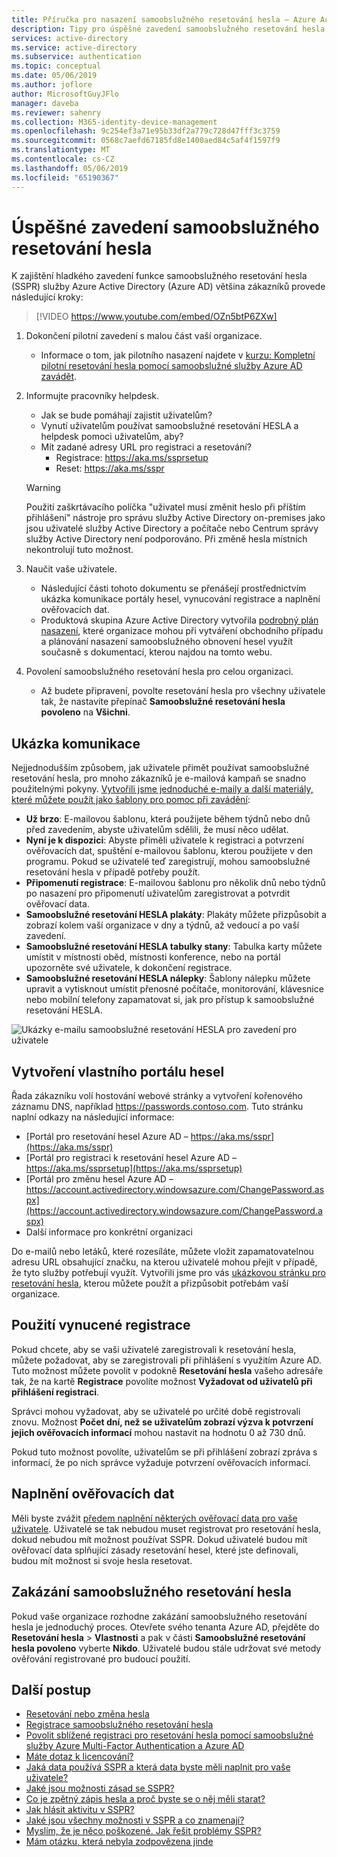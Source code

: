 ```yaml
---
title: Příručka pro nasazení samoobslužného resetování hesla – Azure Active Directory
description: Tipy pro úspěšné zavedení samoobslužného resetování hesla Azure AD
services: active-directory
ms.service: active-directory
ms.subservice: authentication
ms.topic: conceptual
ms.date: 05/06/2019
ms.author: joflore
author: MicrosoftGuyJFlo
manager: daveba
ms.reviewer: sahenry
ms.collection: M365-identity-device-management
ms.openlocfilehash: 9c254ef3a71e95b33df2a779c728d47fff3c3759
ms.sourcegitcommit: 0568c7aefd67185fd8e1400aed84c5af4f1597f9
ms.translationtype: MT
ms.contentlocale: cs-CZ
ms.lasthandoff: 05/06/2019
ms.locfileid: "65190367"
---
```

# <a name="how-to-successfully-roll-out-self-service-password-reset"></a>Úspěšné zavedení samoobslužného resetování hesla

K zajištění hladkého zavedení funkce samoobslužného resetování hesla (SSPR) služby Azure Active Directory (Azure AD) většina zákazníků provede následující kroky:

> [!VIDEO https://www.youtube.com/embed/OZn5btP6ZXw]

1. Dokončení pilotní zavedení s malou část vaší organizace.
   * Informace o tom, jak pilotního nasazení najdete v [kurzu: Kompletní pilotní resetování hesla pomocí samoobslužné služby Azure AD zavádět](tutorial-sspr-pilot.md).
1. Informujte pracovníky helpdesk.
   * Jak se bude pomáhají zajistit uživatelům?
   * Vynutí uživatelům používat samoobslužné resetování HESLA a helpdesk pomoci uživatelům, aby?
   * Mít zadané adresy URL pro registraci a resetování?
      * Registrace:  https://aka.ms/ssprsetup
      * Reset: https://aka.ms/sspr

   > [!WARNING]
   > Použití zaškrtávacího políčka "uživatel musí změnit heslo při příštím přihlášení" nástroje pro správu služby Active Directory on-premises jako jsou uživatelé služby Active Directory a počítače nebo Centrum správy služby Active Directory není podporováno. Při změně hesla místních nekontrolují tuto možnost. 

1. Naučit vaše uživatele.
   * Následující části tohoto dokumentu se přenášejí prostřednictvím ukázka komunikace portály hesel, vynucování registrace a naplnění ověřovacích dat.
   * Produktová skupina Azure Active Directory vytvořila [podrobný plán nasazení](https://aka.ms/SSPRDeploymentPlan), které organizace mohou při vytváření obchodního případu a plánování nasazení samoobslužného obnovení hesel využít současně s dokumentací, kterou najdou na tomto webu.
1. Povolení samoobslužného resetování hesla pro celou organizaci.
   * Až budete připravení, povolte resetování hesla pro všechny uživatele tak, že nastavíte přepínač **Samoobslužné resetování hesla povoleno** na **Všichni**.

## <a name="sample-communication"></a>Ukázka komunikace

Nejjednodušším způsobem, jak uživatele přimět používat samoobslužné resetování hesla, pro mnoho zákazníků je e-mailová kampaň se snadno použitelnými pokyny. [Vytvořili jsme jednoduché e-maily a další materiály, které můžete použít jako šablony pro pomoc při zavádění](https://www.microsoft.com/download/details.aspx?id=56768):

* **Už brzo**: E-mailovou šablonu, která použijete během týdnů nebo dnů před zavedením, abyste uživatelům sdělili, že musí něco udělat.
* **Nyní je k dispozici**: Abyste přiměli uživatele k registraci a potvrzení ověřovacích dat, spuštění e-mailovou šablonu, kterou použijete v den programu. Pokud se uživatelé teď zaregistrují, mohou samoobslužné resetování hesla v případě potřeby použít.
* **Připomenutí registrace**: E-mailovou šablonu pro několik dnů nebo týdnů po nasazení pro připomenutí uživatelům zaregistrovat a potvrdit ověřovací data.
* **Samoobslužné resetování HESLA plakáty**: Plakáty můžete přizpůsobit a zobrazí kolem vaší organizace v dny a týdnů, až vedoucí a po vaší zavedení.
* **Samoobslužné resetování HESLA tabulky stany**: Tabulka karty můžete umístit v místnosti oběd, místnosti konference, nebo na portál upozorněte své uživatele, k dokončení registrace.
* **Samoobslužné resetování HESLA nálepky**: Šablony nálepku můžete upravit a vytisknout umístit přenosné počítače, monitorování, klávesnice nebo mobilní telefony zapamatovat si, jak pro přístup k samoobslužné resetování HESLA.

![Ukázky e-mailu samoobslužné resetování HESLA pro zavedení pro uživatele][Email]

## <a name="create-your-own-password-portal"></a>Vytvoření vlastního portálu hesel

Řada zákazníku volí hostování webové stránky a vytvoření kořenového záznamu DNS, například https://passwords.contoso.com. Tuto stránku naplní odkazy na následující informace:

* [Portál pro resetování hesel Azure AD – https://aka.ms/sspr](https://aka.ms/sspr)
* [Portál pro registraci k resetování hesel Azure AD – https://aka.ms/ssprsetup](https://aka.ms/ssprsetup)
* [Portál pro změnu hesel Azure AD – https://account.activedirectory.windowsazure.com/ChangePassword.aspx](https://account.activedirectory.windowsazure.com/ChangePassword.aspx)
* Další informace pro konkrétní organizaci

Do e-mailů nebo letáků, které rozesíláte, můžete vložit zapamatovatelnou adresu URL obsahující značku, na kterou uživatelé mohou přejít v případě, že tyto služby potřebují využít. Vytvořili jsme pro vás [ukázkovou stránku pro resetování hesla](https://github.com/ajamess/password-reset-page), kterou můžete použít a přizpůsobit potřebám vaší organizace.

## <a name="use-enforced-registration"></a>Použití vynucené registrace

Pokud chcete, aby se vaši uživatelé zaregistrovali k resetování hesla, můžete požadovat, aby se zaregistrovali při přihlášení s využitím Azure AD. Tuto možnost můžete povolit v podokně **Resetování hesla** vašeho adresáře tak, že na kartě **Registrace** povolíte možnost **Vyžadovat od uživatelů při přihlášení registraci**.

Správci mohou vyžadovat, aby se uživatelé po určité době registrovali znovu. Možnost **Počet dní, než se uživatelům zobrazí výzva k potvrzení jejich ověřovacích informací** mohou nastavit na hodnotu 0 až 730 dnů.

Pokud tuto možnost povolíte, uživatelům se při přihlášení zobrazí zpráva s informací, že po nich správce vyžaduje potvrzení ověřovacích informací.

## <a name="populate-authentication-data"></a>Naplnění ověřovacích dat

Měli byste zvážit [předem naplnění některých ověřovací data pro vaše uživatele](howto-sspr-authenticationdata.md). Uživatelé se tak nebudou muset registrovat pro resetování hesla, dokud nebudou mít možnost používat SSPR. Dokud uživatelé budou mít ověřovací data splňující zásady resetování hesel, které jste definovali, budou mít možnost si svoje hesla resetovat.

## <a name="disable-self-service-password-reset"></a>Zakázání samoobslužného resetování hesla

Pokud vaše organizace rozhodne zakázání samoobslužného resetování hesla je jednoduchý proces. Otevřete svého tenanta Azure AD, přejděte do **Resetování hesla** > **Vlastnosti** a pak v části **Samoobslužné resetování hesla povoleno** vyberte **Nikdo**. Uživatelé budou stále udržovat své metody ověřování registrované pro budoucí použití.

## <a name="next-steps"></a>Další postup

* [Resetování nebo změna hesla](../user-help/active-directory-passwords-update-your-own-password.md)
* [Registrace samoobslužného resetování hesla](../user-help/active-directory-passwords-reset-register.md)
* [Povolit sblížené registraci pro resetování hesla pomocí samoobslužné služby Azure Multi-Factor Authentication a Azure AD](concept-registration-mfa-sspr-converged.md)
* [Máte dotaz k licencování?](concept-sspr-licensing.md)
* [Jaká data používá SSPR a která data byste měli naplnit pro vaše uživatele?](howto-sspr-authenticationdata.md)
* [Jaké jsou možnosti zásad se SSPR?](concept-sspr-policy.md)
* [Co je zpětný zápis hesla a proč byste se o něj měli starat?](howto-sspr-writeback.md)
* [Jak hlásit aktivitu v SSPR?](howto-sspr-reporting.md)
* [Jaké jsou všechny možnosti v SSPR a co znamenají?](concept-sspr-howitworks.md)
* [Myslím, že je něco poškozené. Jak řešit problémy SSPR?](active-directory-passwords-troubleshoot.md)
* [Mám otázku, která nebyla zodpovězena jinde](active-directory-passwords-faq.md)

[Email]: ./media/howto-sspr-deployment/sspr-emailtemplates.png "Přizpůsobení těchto e-mailových šablon podle požadavků vaší organizace"
